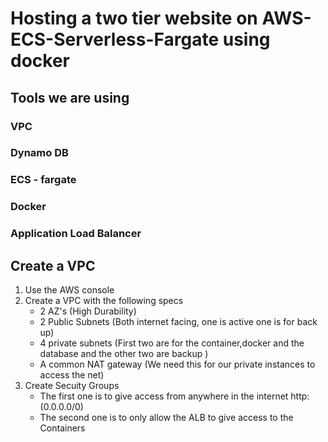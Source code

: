 # Hosting a two tier website on AWS-ECS-Serverless-Fargate using docker
## Tools we are using
### VPC
### Dynamo DB
### ECS - fargate
### Docker
### Application Load Balancer
## Create a VPC
1. Use the AWS console
2. Create a VPC with the following specs
   - 2 AZ's (High Durability)
   - 2 Public Subnets (Both internet facing, one is active one is for back up)
   - 4 private subnets (First two are for the container,docker and the database and the other two are backup )
   - A common NAT gateway (We need this for our private instances to access the net)
3. Create Secuity Groups
   - The first one is to give access from anywhere in the internet http: (0.0.0.0/0)
   - The second one is to only allow the ALB to give access to the Containers
